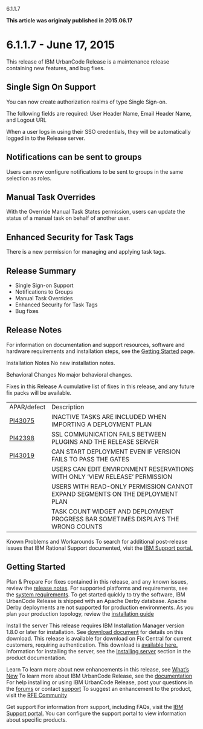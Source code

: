 





6.1.1.7

**This article was originaly published in 2015.06.17**


6.1.1.7 - June 17, 2015
=======================




This release of IBM UrbanCode Release is a maintenance release containing new features, and bug fixes.

Single Sign On Support
----------------------


You can now create authorization realms of type Single Sign-on.  

The following fields are required: User Header Name, Email Header Name, and Logout URL  

When a user logs in using their SSO credentials, they will be automatically logged in to the Release server.




Notifications can be sent to groups
-----------------------------------


Users can now configure notifications to be sent to groups in the same selection as roles.




Manual Task Overrides
---------------------


With the Override Manual Task States permission, users can update the status of a manual task on behalf of another user.




Enhanced Security for Task Tags
-------------------------------


There is a new permission for managing and applying task tags.


Release Summary
---------------

  
* Single Sign-on Support
* Notifications to Groups
* Manual Task Overrides
* Enhanced Security for Task Tags
* Bug fixes

Release Notes
-------------

  

 For information on documentation and support resources, software and hardware requirements and installation steps, see the [Getting Started](../getting-started/) page.



Installation Notes
No new installation notes.



Behavioral Changes
No major behavioral changes.






Fixes in this Release
A cumulative list of fixes in this release, and any future fix packs will be available.




|  |  |
| --- | --- |
| APAR/defect | Description |
| [PI43075](http://www.ibm.com/support/docview.wss?uid=swg1PI43075) | INACTIVE TASKS ARE INCLUDED WHEN IMPORTING A DEPLOYMENT PLAN |
| [PI42398](http://www.ibm.com/support/docview.wss?uid=swg1PI42398) | SSL COMMUNICATION FAILS BETWEEN PLUGINS AND THE RELEASE SERVER |
| [PI43019](http://www.ibm.com/support/docview.wss?uid=swg1PI43019) | CAN START DEPLOYMENT EVEN IF VERSION FAILS TO PASS THE GATES |
|  | USERS CAN EDIT ENVIRONMENT RESERVATIONS WITH ONLY ‘VIEW RELEASE’ PERMISSION |
|  | USERS WITH READ-ONLY PERMISSION CANNOT EXPAND SEGMENTS ON THE DEPLOYMENT PLAN |
|  | TASK COUNT WIDGET AND DEPLOYMENT PROGRESS BAR SOMETIMES DISPLAYS THE WRONG COUNTS |




Known Problems and Workarounds
To search for additional post-release issues that IBM Rational Support documented, visit the [IBM Support portal.](https://www-947.ibm.com/support/entry/myportal/support?brandind=Rational)



Getting Started
---------------

  

Plan & Prepare
For fixes contained in this release, and any known issues, review the [release notes](../release-notes/). For supported platforms and requirements, see the [system requirements](http://www-03.ibm.com/software/products/en/ucrel#tab_othertab1). To get started quickly to try the software, IBM UrbanCode Release is shipped with an Apache Derby database. Apache Derby deployments are not supported for production environments. As you plan your production topology, review the [installation guide](http://www-01.ibm.com/support/knowledgecenter/SS4GCC_6.1.1/com.ibm.urelease.doc/topics/install_ov.html)





Install the server
This release requires IBM Installation Manager version 1.8.0 or later for installation. See [download document](http://www-01.ibm.com/support/docview.wss?uid=swg24036814) for details on this download. This release is available for download on Fix Central for current customers, requiring authentication. This download is [available here.](http://www-933.ibm.com/support/fixcentral/swg/downloadFixes?parent=ibm%7ERational&product=ibm/Rational/UrbanCode+Release&release=All&platform=All&function=fixId&fixids=6.1.1.7-UrbanCode-Release&includeRequisites=1&includeSupersedes=0&downloadMethod=http) Information for installing the server, see the [Installing server](http://www-01.ibm.com/support/knowledgecenter/SS4GCC_6.1.1/com.ibm.urelease.doc/topics/install_ov.html) section in the product documentation.



Learn
To learn more about new enhancements in this release, see [What’s New](../) To learn more about IBM UrbanCode Release, see the [documentation](http://www-01.ibm.com/support/knowledgecenter/SS4GCC_6.1.1/com.ibm.urelease.doc/ucr61_welcome.html) For help installing or using IBM UrbanCode Release, post your questions in the [forums](https://developer.ibm.com/answers?community=urbancode) or contact [support](http://www-947.ibm.com/support/entry/portal/support?brandind=Rational) To suggest an enhancement to the product, visit the [RFE Community](http://www.ibm.com/developerworks/rfe/execute?use_case=submitRfe)





Get support
For information from support, including FAQs, visit the [IBM Support portal.](http://www-947.ibm.com/support/entry/portal/support?brandind=Rational) You can configure the support portal to view information about specific products.








